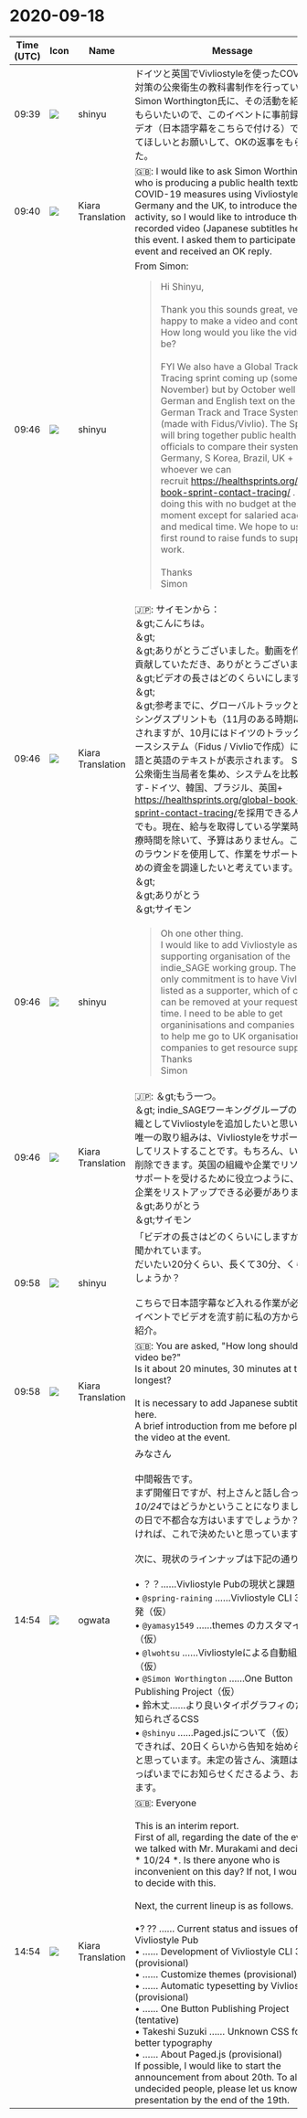 # 2020-09-18

|Time (UTC)|Icon|Name|Message|
|---|---|---|---|
|09:39|![](https://avatars.slack-edge.com/2018-04-27/354445776386_e258f5ed5ba887b08668_72.jpg)|shinyu|ドイツと英国でVivliostyleを使ったCOVID-19対策の公衆衛生の教科書制作を行っているSimon Worthington氏に、その活動を紹介してもらいたいので、このイベントに事前録画のビデオ（日本語字幕をこちらで付ける）で参加してほしいとお願いして、OKの返事をもらいました。|
|09:40|![](https://avatars.slack-edge.com/2019-08-21/732685848020_f3f20736795184660348_72.png)|Kiara Translation|🇬🇧: I would like to ask Simon Worthington, who is producing a public health textbook for COVID-19 measures using Vivliostyle in Germany and the UK, to introduce the activity, so I would like to introduce the pre-recorded video (Japanese subtitles here) for this event. I asked them to participate in the event and received an OK reply.|
|09:46|![](https://avatars.slack-edge.com/2018-04-27/354445776386_e258f5ed5ba887b08668_72.jpg)|shinyu|From Simon:<br><blockquote>Hi Shinyu,<br><br>Thank you this sounds great, very happy to make a video and contribute. <br>How long would you like the video to be?<br><br>FYI We also have a Global Track and Tracing sprint coming up (some time in November) but by October well have a German and English text on the German Track and Trace System (made with Fidus/Vivlio). The Sprint will bring together public health officials to compare their systems - Germany, S Korea, Brazil, UK + whoever we can recruit <https://healthsprints.org/global-book-sprint-contact-tracing/> . We are doing this with no budget at the moment except for salaried academic and medical time. We hope to use this first round to raise funds to support the work.<br><br>Thanks<br>Simon</blockquote>|
|09:46|![](https://avatars.slack-edge.com/2019-08-21/732685848020_f3f20736795184660348_72.png)|Kiara Translation|🇯🇵: サイモンから：<br>＆gt;こんにちは。<br>＆gt;<br>＆gt;ありがとうございました。動画を作成して貢献していただき、ありがとうございます。<br>＆gt;ビデオの長さはどのくらいにしますか？<br>＆gt;<br>＆gt;参考までに、グローバルトラックとトレーシングスプリントも（11月のある時期に）開催されますが、10月にはドイツのトラックとトレースシステム（Fidus / Vivlioで作成）にドイツ語と英語のテキストが表示されます。 Sprintは公衆衛生当局者を集め、システムを比較します-ドイツ、韓国、ブラジル、英国+ <https://healthsprints.org/global-book-sprint-contact-tracing/>を採用できる人なら誰でも。現在、給与を取得している学業時間と医療時間を除いて、予算はありません。この最初のラウンドを使用して、作業をサポートするための資金を調達したいと考えています。<br>＆gt;<br>＆gt;ありがとう<br>＆gt;サイモン|
|09:46|![](https://avatars.slack-edge.com/2018-04-27/354445776386_e258f5ed5ba887b08668_72.jpg)|shinyu|<blockquote>Oh one other thing.<br>I would like to add Vivliostyle as a supporting organisation of the indie_SAGE working group. The the only commitment is to have Vivliostyle listed as a supporter, which of course can be removed at your request at any time. I need to be able to get organinisations and companies listed to help me go to UK organisations and companies to get resource support.<br>Thanks<br>Simon</blockquote>|
|09:46|![](https://avatars.slack-edge.com/2019-08-21/732685848020_f3f20736795184660348_72.png)|Kiara Translation|🇯🇵: ＆gt;もう一つ。<br>＆gt; indie_SAGEワーキンググループの支援組織としてVivliostyleを追加したいと思います。唯一の取り組みは、Vivliostyleをサポーターとしてリストすることです。もちろん、いつでも削除できます。英国の組織や企業でリソースのサポートを受けるために役立つように、組織や企業をリストアップできる必要があります。<br>＆gt;ありがとう<br>＆gt;サイモン|
|09:58|![](https://avatars.slack-edge.com/2018-04-27/354445776386_e258f5ed5ba887b08668_72.jpg)|shinyu|「ビデオの長さはどのくらいにしますか？」と聞かれています。<br>だいたい20分くらい、長くて30分、くらいでしょうか？<br><br>こちらで日本語字幕など入れる作業が必要。<br>イベントでビデオを流す前に私の方から簡単な紹介。|
|09:58|![](https://avatars.slack-edge.com/2019-08-21/732685848020_f3f20736795184660348_72.png)|Kiara Translation|🇬🇧: You are asked, "How long should the video be?"<br>Is it about 20 minutes, 30 minutes at the longest?<br><br>It is necessary to add Japanese subtitles here.<br>A brief introduction from me before playing the video at the event.|
|14:54|![](https://avatars.slack-edge.com/2019-11-22/845042642576_070441337abaca9fb7b3_72.png)|ogwata|みなさん<br><br>中間報告です。<br>まず開催日ですが、村上さんと話し合って*10/24*ではどうかということになりました。この日で不都合な方はいますでしょうか？　いなければ、これで決めたいと思っています。<br><br>次に、現状のラインナップは下記の通りです。<br><br>• ？？……Vivliostyle Pubの現状と課題<br>• `@spring-raining` ……Vivliostyle CLI 3.0の開発（仮）<br>• `@yamasy1549` ……themes のカスタマイズ（仮）<br>• `@lwohtsu` ……Vivliostyleによる自動組版（仮）<br>• `@Simon Worthington` ……One Button Publishing Project（仮）<br>• 鈴木丈……より良いタイポグラフィのための知られざるCSS<br>• `@shinyu` ……Paged.jsについて（仮）<br>できれば、20日くらいから告知を始められればと思っています。未定の皆さん、演題は19日いっぱいまでにお知らせくださるよう、お願いします。|
|14:54|![](https://avatars.slack-edge.com/2019-08-21/732685848020_f3f20736795184660348_72.png)|Kiara Translation|🇬🇧: Everyone<br><br>This is an interim report.<br>First of all, regarding the date of the event, we talked with Mr. Murakami and decided on * 10/24 *. Is there anyone who is inconvenient on this day? If not, I would like to decide with this.<br><br>Next, the current lineup is as follows.<br><br>•? ?? …… Current status and issues of Vivliostyle Pub<br>• …… Development of Vivliostyle CLI 3.0 (provisional)<br>• …… Customize themes (provisional)<br>• …… Automatic typesetting by Vivliostyle (provisional)<br>• …… One Button Publishing Project (tentative)<br>• Takeshi Suzuki …… Unknown CSS for better typography<br>• …… About Paged.js (provisional)<br>If possible, I would like to start the announcement from about 20th. To all undecided people, please let us know your presentation by the end of the 19th.|
